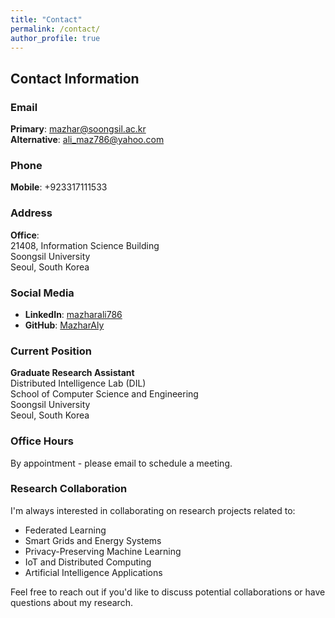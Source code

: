 ```yaml
---
title: "Contact"
permalink: /contact/
author_profile: true
---
```


## Contact Information

### Email
**Primary**: mazhar@soongsil.ac.kr  
**Alternative**: ali_maz786@yahoo.com

### Phone
**Mobile**: +923317111533

### Address
**Office**:  
21408, Information Science Building  
Soongsil University  
Seoul, South Korea

### Social Media
- **LinkedIn**: [mazharali786](https://www.linkedin.com/in/mazharali786)
- **GitHub**: [MazharAly](https://github.com/MazharAly)

### Current Position
**Graduate Research Assistant**  
Distributed Intelligence Lab (DIL)  
School of Computer Science and Engineering  
Soongsil University  
Seoul, South Korea

### Office Hours
By appointment - please email to schedule a meeting.

### Research Collaboration
I'm always interested in collaborating on research projects related to:
- Federated Learning
- Smart Grids and Energy Systems
- Privacy-Preserving Machine Learning
- IoT and Distributed Computing
- Artificial Intelligence Applications

Feel free to reach out if you'd like to discuss potential collaborations or have questions about my research. 
